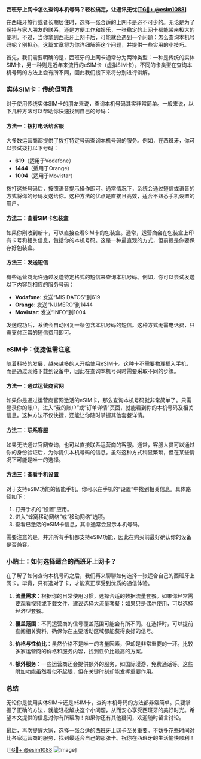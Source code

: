 **西班牙上网卡怎么查询本机号码？轻松搞定，让通讯无忧[[TG💪+ @esim1088](https://t.me/s/esim1088)]**

在西班牙旅行或者长期居住时，选择一张合适的上网卡是必不可少的。无论是为了保持与家人朋友的联系，还是方便工作和娱乐，一张稳定的上网卡都能带来极大的便利。不过，当你拿到西班牙上网卡后，可能就会遇到一个问题：怎么查询本机号码呢？别担心，这篇文章将为你详细解答这个问题，并提供一些实用的小技巧。

首先，我们需要明确的是，西班牙的上网卡通常分为两种类型：一种是传统的实体SIM卡，另一种则是近年来流行的eSIM卡（虚拟SIM卡）。不同的卡类型在查询本机号码的方法上会有所不同，因此我们接下来将分别进行讲解。

### 实体SIM卡：传统但可靠

对于使用传统实体SIM卡的朋友来说，查询本机号码其实非常简单。一般来说，以下几种方法可以帮助你快速找到自己的号码：

#### 方法一：拨打电话给客服
大多数运营商都提供了拨打特定号码查询本机号码的服务。例如，在西班牙，你可以尝试拨打以下号码：
- **619**（适用于Vodafone）
- **1444**（适用于Orange）
- **1004**（适用于Movistar）

拨打这些号码后，按照语音提示操作即可。通常情况下，系统会通过短信或语音的方式将你的号码发送给你。这种方法的优点是直接且高效，适合不熟悉手机设置的用户。

#### 方法二：查看SIM卡包装盒
如果你刚收到新卡，可以直接查看SIM卡的包装盒。通常，运营商会在包装盒上印有卡号和相关信息，包括你的本机号码。这是一种最直观的方式，但前提是你要保存好包装盒。

#### 方法三：发送短信
有些运营商允许通过发送特定格式的短信来查询本机号码。例如，你可以尝试发送以下内容到相应的服务号码：
- **Vodafone**: 发送“MIS DATOS”到619
- **Orange**: 发送“NUMERO”到1444
- **Movistar**: 发送“INFO”到1004

发送成功后，系统会自动回复一条包含本机号码的短信。这种方式无需电话费，只需支付正常的短信费用即可。

### eSIM卡：便捷但需注意

随着科技的发展，越来越多的人开始使用eSIM卡。这种卡不需要物理插入手机，而是通过网络下载到设备中，因此在查询本机号码时需要采取不同的步骤。

#### 方法一：通过运营商官网
如果你是通过运营商官网激活的eSIM卡，那么查询本机号码就非常简单了。只需登录你的账户，进入“我的账户”或“订单详情”页面，就能看到你的本机号码及相关信息。这种方法不仅快捷，还能让你随时掌握其他套餐详情。

#### 方法二：联系客服
如果无法通过官网查询，也可以直接联系运营商的客服。通常，客服人员可以通过你的身份验证后，为你提供本机号码的信息。虽然这种方式稍显繁琐，但在某些情况下可能是唯一的选择。

#### 方法三：查看手机设置
对于支持eSIM功能的智能手机，你可以在手机的“设置”中找到相关信息。具体路径如下：
1. 打开手机的“设置”应用。
2. 进入“蜂窝移动网络”或“移动网络”选项。
3. 查看已激活的eSIM卡信息，其中通常会显示本机号码。

需要注意的是，并非所有手机都支持eSIM功能，因此在购买前最好确认你的设备是否兼容。

### 小贴士：如何选择适合的西班牙上网卡？

在了解了如何查询本机号码之后，我们再来聊聊如何选择一张适合自己的西班牙上网卡。毕竟，只有选对了卡，才能真正享受到优质的通信体验。

1. **流量需求**：根据你的日常使用习惯，选择合适的数据流量套餐。如果你经常需要观看视频或下载文件，建议选择大流量套餐；如果只是偶尔使用，可以选择经济型套餐。

2. **覆盖范围**：不同运营商的信号覆盖范围可能会有所不同。在选择时，可以提前查阅相关资料，确保你在主要活动区域都能获得良好的信号。

3. **价格与性价比**：虽然价格不是唯一的考量因素，但却是非常重要的一环。比较多家运营商的价格和服务内容，找到性价比最高的方案。

4. **额外服务**：一些运营商还会提供额外的服务，如国际漫游、免费通话等。这些附加功能虽然看似不起眼，但在关键时刻却能发挥重要作用。

### 总结

无论你是使用实体SIM卡还是eSIM卡，查询本机号码的方法都非常简单。只要掌握了正确的方法，就能轻松解决这个小问题，从而安心享受西班牙的美好时光。希望本文提供的信息对你有所帮助！如果你还有其他疑问，欢迎随时留言讨论。

最后，再次提醒大家，选择一张合适的西班牙上网卡至关重要。不妨多花些时间对比各家运营商的服务，找到最适合自己的那张卡。祝你在西班牙的生活愉快顺利！

[[TG💪+ @esim1088](https://t.me/s/esim1088) ![Image](https://i.postimg.cc/4NQfJmqS/Snipaste-2025-05-13-00-14-12.png)]